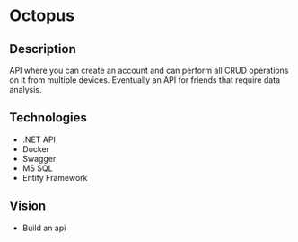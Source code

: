 # Octopus
## Description
API where you can create an account and can perform all CRUD operations on it from multiple devices.
Eventually an API for friends that require data analysis.

## Technologies
 - .NET API
 - Docker
 - Swagger
 - MS SQL
 - Entity Framework

## Vision
 - Build an api